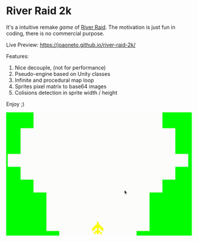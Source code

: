 # River Raid 2k

It's a intuitive remake *game* of [River Raid](https://en.wikipedia.org/wiki/River_Raid).
The motivation is just fun in coding, there is no commercial purpose.

Live Preview: https://joaoneto.github.io/river-raid-2k/

Features:
1. Nice decouple, (not for performance)
1. Pseudo-engine based on Unity classes
1. Infinite and procedural map loop
1. Sprites pixel matrix to base64 images
1. Colisions detection in sprite width / height

Enjoy ;)

![preview](/preview.gif?raw=true)
